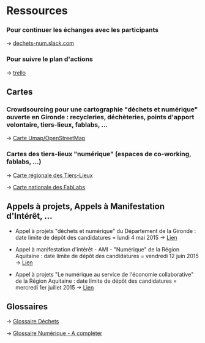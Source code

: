 # Ressources

### Pour continuer les échanges avec les participants

-> [dechets-num.slack.com](https://gymkhana.slack.com/messages/general/files/F042L6AGD/)

### Pour suivre le plan d'actions

-> [trello](https://trello.com/b/ADdL7CIZ/dechets-num)

## Cartes

### Crowdsourcing pour une cartographie "déchets et numérique" ouverte en Gironde : recycleries, déchèteries, points d'apport volontaire, tiers-lieux, fablabs, ...

-> [Carte Umap/OpenStreetMap](http://umap.openstreetmap.fr/fr/map/dechets-et-numerique_31735#9/44.8383/-0.6317)

### Cartes des tiers-lieux "numérique" (espaces de co-working, fablabs, ...)

-> [Carte régionale des Tiers-Lieux](http://coop.tierslieux.net/espace-ouverts-et-en-projets/)

-> [Carte nationale des FabLabs](http://www.makery.info/map-labs/)

## Appels à projets, Appels à Manifestation d'Intérêt, ...

+ Appel à projets "déchets et numérique" du Département de la Gironde : date limite de dépôt des candidatures = lundi 4 mai 2015 -> [Lien](http://www.gironde.fr/jcms/cgw_74981/appel-a-projets-dechets-et-numerique)

+ Appel à manifestation d'intérêt - AMI - "Numérique" de la Région Aquitaine : date limite de dépôt des candidatures = vendredi 12 juin 2015 -> [Lien](http://les-aides.aquitaine.fr/article1141.html)

+ Appel à projets "Le numérique au service de l'économie collaborative" de la Région Aquitaine : date limite de dépôt des candidatures = mercredi 1er juillet 2015 -> [Lien](http://les-aides.aquitaine.fr/article1154.html)

## Glossaires

-> [Glossaire Déchets](http://dechets-num.meteor.com/contributions/scopyleft/dechets-num-contribution/Glossaire-dechets)

-> [Glossaire Numérique - A compléter](http://dechets-num.meteor.com/contributions/scopyleft/dechets-num-contribution/Glossaire-numerique)
